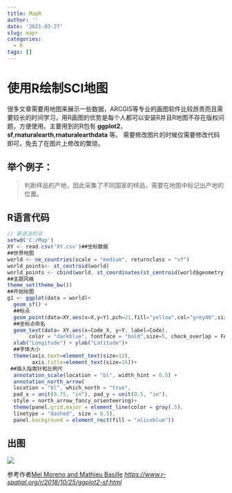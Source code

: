 ```yaml
---
title: MapR
author: ''
date: '2021-03-27'
slug: mapr
categories:
  - R
tags: []
---
```

# 使用R绘制SCI地图

很多文章需要用地图来展示一些数据，ARCGIS等专业的画图软件比较昂贵而且需要较长的时间学习，用R画图的优势是每个人都可以安装R并且R地图不存在版权问题，方便使用。主要用到的R包有 **ggplot2**，**sf**,**rnaturalearth**,**rnaturalearthdata** 等。 需要修改图片的时候仅需要修改代码即可，免去了在图片上修改的繁琐。

## 举个例子：

> 判断样品的产地，因此采集了不同国家的样品，需要在地图中标记出产地的位置。

## R语言代码

```js
// 新语法检测
setwd('C:/Map')
XY <- read.csv('XY.csv')##坐标数据
##世界地图
world <- ne_countries(scale = "medium", returnclass = "sf")
world_points<- st_centroid(world)
world_points <- cbind(world, st_coordinates(st_centroid(world$geometry)))
##主题风格
theme_set(theme_bw())
##开始绘图
g1 <- ggplot(data = world)+
  geom_sf() +
  ##标点
  geom_point(data=XY,aes(x=X,y=Y),pch=21,fill="yellow",col="grey40",size=5)+
  ##坐标点命名
  geom_text(data= XY,aes(x=Code_X, y=Y, label=Code),
       color = "darkblue", fontface = "bold",size=5, check_overlap = FALSE)+
  xlab("Longitude") + ylab("Latitude")+
  ##字体大小
  theme(axis.text=element_text(size=12),
        axis.title=element_text(size=15))+
 ##插入指南针和比例尺
  annotation_scale(location = "bl", width_hint = 0.5) +
  annotation_north_arrow(
  location = "bl", which_north = "true", 
  pad_x = unit(0.75, "in"), pad_y = unit(0.5, "in"),
  style = north_arrow_fancy_orienteering)+
  theme(panel.grid.major = element_line(color = gray(.5), 
  linetype = "dashed", size = 0.5), 
  panel.background = element_rect(fill = "aliceblue"))
```

## 出图
![](/cn/2021-03-27-mapr_files/Sampling.tiff)

参考作者[Mel Moreno and Mathieu Basille](https://www.r-spatial.org/r/2018/10/25/ggplot2-sf.html)
_https://www.r-spatial.org/r/2018/10/25/ggplot2-sf.html_